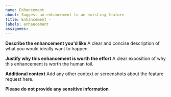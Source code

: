 ```yaml
---
name: Enhancement
about: Suggest an enhancement to an existing feature
title: Enhancement - 
labels: enhancement
assignees:
---
```


**Describe the enhancement you'd like**
A clear and concise description of what you would ideally want to happen.

**Justify why this enhancement is worth the effort**
A clear exposition of why this enhancement is worth the human toil.

**Additional context**
Add any other context or screenshots about the feature request here.

**Please do not provide any sensitive information**